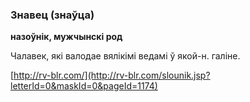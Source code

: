 ### Знавец (знаўца)
**назоўнік, мужчынскі род**

Чалавек, які валодае вялікімі ведамі ў якой-н. галіне.

<a rel="author">[http://rv-blr.com/](http://rv-blr.com/slounik.jsp?letterId=0&maskId=0&pageId=1174)</a>
